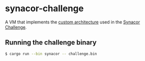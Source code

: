 # synacor-challenge

A VM that implements the [custom architecture](arch-spec) used in the [Synacor Challenge](https://challenge.synacor.com/).

## Running the challenge binary

```sh
$ cargo run --bin synacor -- challenge.bin
```

